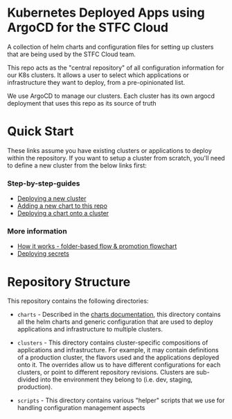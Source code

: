 # Kubernetes Deployed Apps using ArgoCD for the STFC Cloud 

A collection of helm charts and configuration files for setting up clusters that are being used by the STFC Cloud team. 

This repo acts as the "central repository" of all configuration information for our K8s clusters. It allows a user to select which applications or infrastructure they want to deploy, from a pre-opinionated list.

We use ArgoCD to manage our clusters. Each cluster has its own argocd deployment that uses this repo as its source of truth

# Quick Start

These links assume you have existing clusters or applications to deploy within the repository. If you want to setup a cluster from scratch, you'll need to define a new cluster from the below links first:

### Step-by-step-guides
- [Deploying a new cluster](docs/clusters.md)
- [Adding a new chart to this repo](docs/charts.md)
- [Deploying a chart onto a cluster](docs/deploying-apps.md)


### More information
- [How it works - folder-based flow & promotion flowchart](docs/folder-based-flow.md)
- [Deploying secrets](docs/secrets.md)  


# Repository Structure

This repository contains the following directories:

- `charts` - Described in the [charts documentation](docs/charts.md), this directory contains all the helm charts and generic configuration that are used to deploy applications and infrastructure to multiple clusters.

- `clusters` - This directory contains cluster-specific compositions of applications and infrastructure. For example, it may contain definitions of a production cluster, the flavors used and the applications deployed onto it. The overrides allow us to have different configurations for each clusters, or point to different repository revisions. Clusters are sub-divided into the environment they belong to (i.e. dev, staging, production).

- `scripts` - This directory contains various "helper" scripts that we use for handling configuration management aspects
